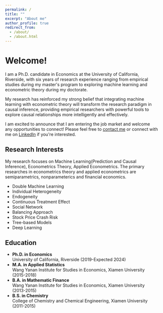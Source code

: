```yaml
---
permalink: /
title: ""
excerpt: "About me"
author_profile: true
redirect_from: 
  - /about/
  - /about.html
---
```


# Welcome!

I am a Ph.D. candidate in Economics at the University of California, Riverside, with six years of research experience ranging from empirical studies during my master's program to exploring machine learning and econometric theory during my doctorate. 

My research has reinforced my strong belief that integrating machine learning with econometric theory will transform the research paradigm in causal inference, providing empirical researchers with powerful tools to explore causal relationships more intelligently and effectively.

I am excited to announce that I am entering the job market and welcome any opportunities to connect! Please feel free to [contact me](mailto:yding067@ucr.edu) or connect with me on [LinkedIn](linkedin.com/in/yifei-ding-4929251b0) if you're interested.

## Research Interests

My research focuses on Machine Learning(Prediction and Causal Inference), Econometrics Theory, Applied Econometrics. The primary researches in econometrics theory and applied econometrics are semiparametrics, nonparameterics and financial economics.

* Double Machine Learning
* Individual Heterogeneity
* Endogeneity
* Continuous Treatment Effect
* Social Network
* Balancing Approach
* Stock Price Crash Risk
* Tree-based Models
* Deep Learning




## Education

* **Ph.D. in Economics**   
University of California, Riverside (2019-Expected 2024)
* **M.A. in Applied Statistics**    
Wang Yanan Institute for Studies in Economics, Xiamen University (2015-2018)
* **B.A. in Mathematic Finance**    
Wang Yanan Institute for Studies in Economics, Xiamen University (2013-2015)
* **B.S. in Chemistry**    
College of Chemistry and Chemical Engineering, Xiamen University (2011-2015)





